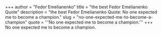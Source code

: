 +++
author = "Fedor Emelianenko"
title = "the best Fedor Emelianenko Quote"
description = "the best Fedor Emelianenko Quote: No one expected me to become a champion."
slug = "no-one-expected-me-to-become-a-champion"
quote = '''No one expected me to become a champion.'''
+++
No one expected me to become a champion.
